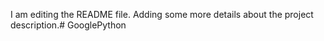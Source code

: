 I am editing the README file. Adding some more details about the project description.# GooglePython
